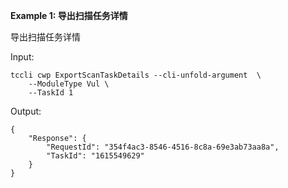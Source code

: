**Example 1: 导出扫描任务详情**

导出扫描任务详情

Input: 

```
tccli cwp ExportScanTaskDetails --cli-unfold-argument  \
    --ModuleType Vul \
    --TaskId 1
```

Output: 
```
{
    "Response": {
        "RequestId": "354f4ac3-8546-4516-8c8a-69e3ab73aa8a",
        "TaskId": "1615549629"
    }
}
```

